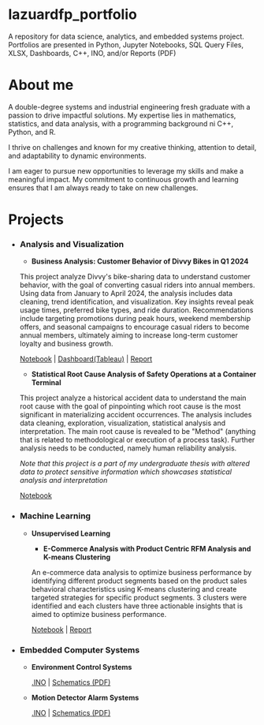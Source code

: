 # lazuardfp_portfolio
 A repository for data science, analytics, and embedded systems project. Portfolios are presented in Python, Jupyter Notebooks, SQL Query Files, XLSX, Dashboards, C++, INO, and/or Reports (PDF)

# About me
A double-degree systems and industrial engineering fresh graduate with a passion to drive impactful solutions. My expertise lies in mathematics, statistics, and data analysis, with a programming background ni C++, Python, and R.

I thrive on challenges and known for my creative thinking, attention to detail, and adaptability to dynamic environments.

I am eager to pursue new opportunities to leverage my skills and make a meaningful impact. My commitment to continuous growth and learning ensures that I am always ready to take on new challenges.


# Projects
-   ### **Analysis and Visualization**
    - **Business Analysis: Customer Behavior of Divvy Bikes in Q1 2024**
    
    This project analyze Divvy's bike-sharing data to understand customer behavior, with the goal of converting casual riders into annual members. Using data from January to April 2024, the analysis includes data cleaning, trend identification, and visualization. Key insights reveal peak usage times, preferred bike types, and ride duration. Recommendations include targeting promotions during peak hours, weekend membership offers, and seasonal campaigns to encourage casual riders to become annual members, ultimately aiming to increase long-term customer loyalty and business growth.

    [Notebook](https://github.com/lazuardifp19/lazuardfp_portfolio/blob/main/Analysis%20of%20Customer%20Behavior%20at%20Divvy%20Bikes/divvy-biketrip-analysis-2024.ipynb) | [Dashboard(Tableau)](https://public.tableau.com/app/profile/lazuardi.fauzan.primaputra/viz/CustomerBehaviorReportQ1DivvyBikes/MainDashboard?publish=yes) | [Report](https://github.com/lazuardifp19/lazuardfp_portfolio/blob/main/Analysis%20of%20Customer%20Behavior%20at%20Divvy%20Bikes/Customer%20Behavior%20Q1%202024%20Report.pdf)

    - **Statistical Root Cause Analysis of Safety Operations at a Container Terminal**
    
    This project analyze a historical accident data to understand the main root cause with the goal of pinpointing which root cause is the most significant in materializing accident occurrences. The analysis includes data cleaning, exploration, visualization, statistical analysis and interpretation. The main root cause is revealed to be "Method" (anything that is related to methodological or execution of a process task). Further analysis needs to be conducted, namely human reliability analysis.
    
    *Note that this project is a part of my undergraduate thesis with altered data to protect sensitive information which showcases statistical analysis and interpretation*

    [Notebook](https://github.com/lazuardifp19/lazuardfp_portfolio/blob/main/Statistical%20Root%20Cause%20Analysis%20in%20Safety%20Operations%20at%20a%20Container%20Terminal/root-cause-analysis-accident-container-terminal.ipynb)

- ### **Machine Learning**
    - **Unsupervised Learning**
        - **E-Commerce Analysis with Product Centric RFM Analysis and K-means Clustering**

        An e-commerce data analysis to optimize business performance by identifying different product segments based on the product sales behavioral characteristics using K-means clustering and create targeted strategies for specific product segments. 3 clusters were identified and each clusters have three actionable insights that is aimed to optimize business performance.

        [Notebook](https://github.com/lazuardifp19/lazuardfp_portfolio/blob/main/Ecommerce%20Analysis%20With%20Product-Centric%20RFM%20Analysis%20and%20K%20Means%20Clustering/ecommerce-analysis-with-product-centric-rfm-analysis-and-k-means-clustering.ipynb) | [Report](https://github.com/lazuardifp19/lazuardfp_portfolio/blob/main/Ecommerce%20Analysis%20With%20Product-Centric%20RFM%20Analysis%20and%20K%20Means%20Clustering/Ecommerce%20Product-Centric%20RFM%20Clustering%20.pdf)

- ### **Embedded Computer Systems**
    - **Environment Control Systems**
    
        [.INO](https://github.com/lazuardifp19/lazuardfp_portfolio/blob/main/Environment%20Control%20System/ECS_Code/ECS_Code.ino) | [Schematics (PDF)](https://github.com/lazuardifp19/lazuardfp_portfolio/blob/main/Environment%20Control%20System/ECS_Schematics.pdf)

    - **Motion Detector Alarm Systems**
    
        [.INO](https://github.com/lazuardifp19/lazuardfp_portfolio/blob/main/Motion%20Detector%20Alarm/MDA_Code/MDA_Code.ino) | [Schematics (PDF)](https://github.com/lazuardifp19/lazuardfp_portfolio/blob/main/Motion%20Detector%20Alarm/MDA_Schematics.pdf)
